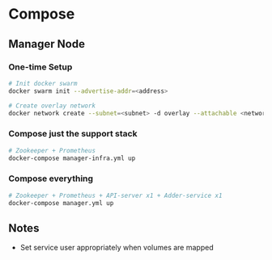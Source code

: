 # Compose
## Manager Node
### One-time Setup
```sh
# Init docker swarm
docker swarm init --advertise-addr=<address>

# Create overlay network
docker network create --subnet=<subnet> -d overlay --attachable <network>
```
### Compose just the support stack
```sh
# Zookeeper + Prometheus
docker-compose manager-infra.yml up
```

### Compose everything
```sh
# Zookeeper + Prometheus + API-server x1 + Adder-service x1
docker-compose manager.yml up
```
## Notes
* Set service user appropriately when volumes are mapped